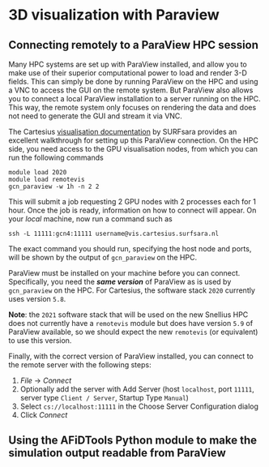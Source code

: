 # 3D visualization with Paraview

## Connecting remotely to a ParaView HPC session

Many HPC systems are set up with ParaView installed, and allow you to make use of their superior computational power to load and render 3-D fields.
This can simply be done by running ParaView on the HPC and using a VNC to access the GUI on the remote system.
But ParaView also allows you to connect a local ParaView installation to a server running on the HPC.
This way, the remote system only focuses on rendering the data and does not need to generate the GUI and stream it via VNC.

The Cartesius [visualisation documentation](https://userinfo.surfsara.nl/systems/cartesius/paraview_client_server) by SURFsara provides an excellent walkthrough for setting up this ParaView connection.
On the HPC side, you need access to the GPU visualisation nodes, from which you can run the following commands
```
module load 2020
module load remotevis
gcn_paraview -w 1h -n 2 2
```
This will submit a job requesting 2 GPU nodes with 2 processes each for 1 hour.
Once the job is ready, information on how to connect will appear.
On your *local* machine, now run a command such as
```
ssh -L 11111:gcn4:11111 username@vis.cartesius.surfsara.nl
```
The exact command you should run, specifying the host node and ports, will be shown by the output of `gcn_paraview` on the HPC.

ParaView must be installed on your machine before you can connect.
Specifically, you need the **_same version_** of ParaView as is used by `gcn_paraview` on the HPC.
For Cartesius, the software stack `2020` currently uses version `5.8`.

**Note**: the `2021` software stack that will be used on the new Snellius HPC does not currently have a `remotevis` module but does have version `5.9` of ParaView available, so we should expect the new `remotevis` (or equivalent) to use this version.

Finally, with the correct version of ParaView installed, you can connect to the remote server with the following steps:

1. *File* -> *Connect*
2. Optionally add the server with Add Server (host `localhost`, port `11111`, server type `Client / Server`, Startup Type `Manual`)
3. Select `cs://localhost:11111` in the Choose Server Configuration dialog
4. Click *Connect*

## Using the AFiDTools Python module to make the simulation output readable from ParaView